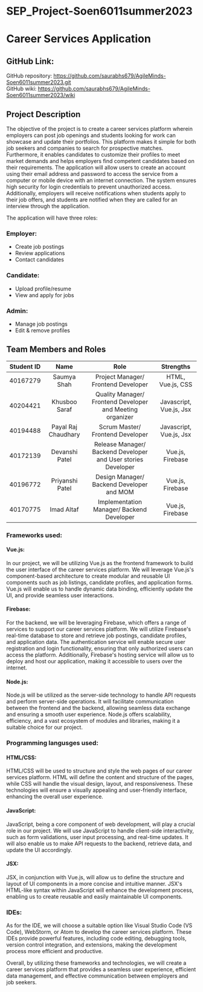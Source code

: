 # SEP_Project-Soen6011summer2023 
# Career Services Application
## GitHub Link:
GitHub repository: [https://github.com/saurabhs679/AgileMinds-Soen6011summer2023.git  ](https://github.com/saumya1199/SEP_Project-Soen6011summer2023)  
GitHub wiki: [https://github.com/saurabhs679/AgileMinds-Soen6011summer2023/wiki  ](https://github.com/saumya1199/SEP_Project-Soen6011summer2023/wiki)

## Project Description
The objective of the project is to create a career services platform wherein employers can post job openings and students looking for work can showcase and update their portfolios. This platform makes it simple for both job seekers and companies to search for prospective matches. Furthermore, it enables candidates to customize their profiles to meet market demands and helps employers find competent candidates based on their requirements. The application will allow users to create an account using their email address and password to access the service from a computer or mobile device with an internet connection. The system ensures high security for login credentials to prevent unauthorized access. Additionally, employers will receive notifications when students apply to their job offers, and students are notified when they are called for an interview through the application.

The application will have three roles:

### Employer:
- Create job postings
- Review applications
- Contact candidates

### Candidate:
- Upload profile/resume
- View and apply for jobs

### Admin:
- Manage job postings
- Edit & remove profiles

## Team Members and Roles
|Student ID| Name | Role | Strengths |
|:---------:|:---------:|:---------:|:---------:|
|40167279|Saumya Shah| Project Manager/ Frontend Developer | HTML, Vue.js, CSS |
|40204421|Khusboo Saraf| Quality Manager/ Frontend Developer and Meeting organizer | Javascript, Vue.js, Jsx |
|40194488|Payal Raj Chaudhary | Scrum Master/ Frontend Developer | Javascript, Vue.js, Jsx |
|40172139|Devanshi Patel| Release Manager/ Backend Developer and User stories Developer| Vue.js, Firebase  |
|40196772|Priyanshi Patel| Design Manager/ Backend Developer and MOM | Vue.js, Firebase  |
|40170775|Imad Altaf| Implementation Manager/ Backend Developer | Vue.js, Firebase |

<!---
### Team Members and Roles:
1. Saumya Shah - Front end and documentation
2. Khusboo Saraf - Front end and Meeting organizer
3. Payal Raj Chaudhary - Front end and documentation
4. Devanshi Patel - Backend and user stories
5. Priyanshi Patel - Backend and MoM
6. Imad Altaf - Backend and MoM
--->
### Frameworks used:

#### Vue.js:
In our project, we will be utilizing Vue.js as the frontend framework to build the user interface of the career services platform. We will leverage Vue.js's component-based architecture to create modular and reusable UI components such as job listings, candidate profiles, and application forms. Vue.js will enable us to handle dynamic data binding, efficiently update the UI, and provide seamless user interactions.

#### Firebase:
For the backend, we will be leveraging Firebase, which offers a range of services to support our career services platform. We will utilize Firebase's real-time database to store and retrieve job postings, candidate profiles, and application data. The authentication service will enable secure user registration and login functionality, ensuring that only authorized users can access the platform. Additionally, Firebase's hosting service will allow us to deploy and host our application, making it accessible to users over the internet.

#### Node.js:
Node.js will be utilized as the server-side technology to handle API requests and perform server-side operations. It will facilitate communication between the frontend and the backend, allowing seamless data exchange and ensuring a smooth user experience. Node.js offers scalability, efficiency, and a vast ecosystem of modules and libraries, making it a suitable choice for our project.

### Programming langusges used: 

#### HTML/CSS:
HTML/CSS will be used to structure and style the web pages of our career services platform. HTML will define the content and structure of the pages, while CSS will handle the visual design, layout, and responsiveness. These technologies will ensure a visually appealing and user-friendly interface, enhancing the overall user experience.

#### JavaScript:
JavaScript, being a core component of web development, will play a crucial role in our project. We will use JavaScript to handle client-side interactivity, such as form validations, user input processing, and real-time updates. It will also enable us to make API requests to the backend, retrieve data, and update the UI accordingly.

#### JSX:
JSX, in conjunction with Vue.js, will allow us to define the structure and layout of UI components in a more concise and intuitive manner. JSX's HTML-like syntax within JavaScript will enhance the development process, enabling us to create reusable and easily maintainable UI components.

### IDEs:
As for the IDE, we will choose a suitable option like Visual Studio Code (VS Code), WebStorm, or Atom to develop the career services platform. These IDEs provide powerful features, including code editing, debugging tools, version control integration, and extensions, making the development process more efficient and productive.

Overall, by utilizing these frameworks and technologies, we will create a career services platform that provides a seamless user experience, efficient data management, and effective communication between employers and job seekers.
